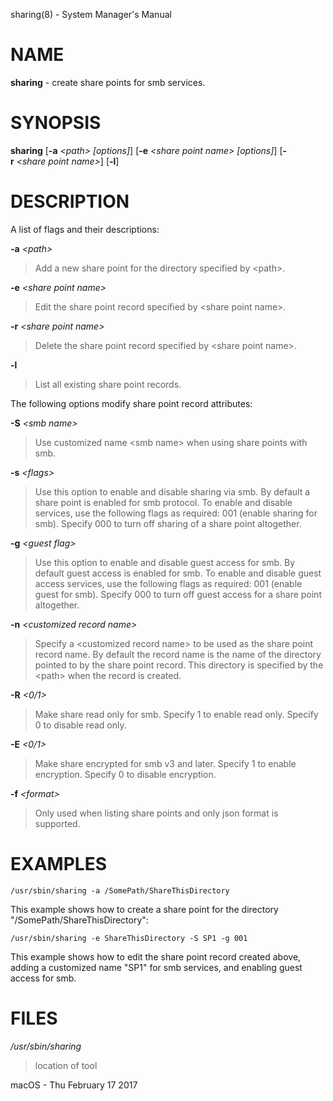 sharing(8) - System Manager's Manual

# NAME

**sharing** - create share points for smb services.

# SYNOPSIS

**sharing**
\[**-a**&nbsp;*&lt;path&gt;&nbsp;\[options]*]
\[**-e**&nbsp;*&lt;share&nbsp;point&nbsp;name&gt;&nbsp;\[options]*]
\[**-r**&nbsp;*&lt;share&nbsp;point&nbsp;name&gt;*]
\[**-l**]

# DESCRIPTION

A list of flags and their descriptions:

**-a** *&lt;path&gt;*

> Add a new share point for the directory specified by &lt;path&gt;.

**-e** *&lt;share point name&gt;*

> Edit the share point record specified by &lt;share point name&gt;.

**-r** *&lt;share point name&gt;*

> Delete the share point record specified by &lt;share point name&gt;.

**-l**

> List all existing share point records.

The following options modify share point record attributes:

**-S** *&lt;smb name&gt;*

> Use customized name &lt;smb name&gt; when using share points with smb.

**-s** *&lt;flags&gt;*

> Use this option to enable and disable sharing via smb.
> By default a share point is enabled for smb protocol.
> To enable and disable services, use the following flags as required: 001 (enable sharing for smb).
> Specify 000 to turn off sharing of a share point altogether.

**-g** *&lt;guest flag&gt;*

> Use this option to enable and disable guest access for smb.
> By default guest access is enabled for smb.
> To enable and disable guest access services, use the following flags as required: 001 (enable guest for smb).
> Specify 000 to turn off guest access for a share point altogether.

**-n** *&lt;customized record name&gt;*

> Specify a &lt;customized record name&gt; to be used as the share point record name.
> By default the record name is the name of the directory pointed to by the share point record.
> This directory is specified by the &lt;path&gt; when the record is created.

**-R** *&lt;0/1&gt;*

> Make share read only for smb. Specify 1 to enable read only. Specify 0 to disable read only.

**-E** *&lt;0/1&gt;*

> Make share encrypted for smb v3 and later. Specify 1 to enable encryption. Specify 0 to disable encryption.

**-f** *&lt;format&gt;*

> Only used when listing share points and only json format is supported.

# EXAMPLES

	/usr/sbin/sharing -a /SomePath/ShareThisDirectory
	

This example shows how to create a share point for the directory "/SomePath/ShareThisDirectory":

	/usr/sbin/sharing -e ShareThisDirectory -S SP1 -g 001
	

This example shows how to edit the share point record created above,
adding a customized name "SP1" for smb services, and enabling guest access for smb.

# FILES

*/usr/sbin/sharing*

> location of tool

macOS - Thu February 17 2017
